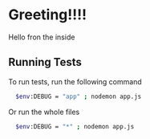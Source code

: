 # Greeting!!!!
Hello fron the inside

## Running Tests
To run tests, run the following command

```bash
  $env:DEBUG = "app" ; nodemon app.js
```
Or run the whole files

```bash
  $env:DEBUG = "*" ; nodemon app.js
```
